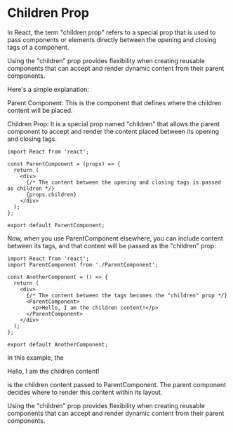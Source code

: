# Children Prop

In React, the term "children prop" refers to a special prop that is used to pass components or elements directly between the opening and closing tags of a component. 

Using the "children" prop provides flexibility when creating reusable components that can accept and render dynamic content from their parent components.

Here's a simple explanation:

Parent Component: This is the component that defines where the children content will be placed.

Children Prop: It is a special prop named "children" that allows the parent component to accept and render the content placed between its opening and closing tags.

```
import React from 'react';

const ParentComponent = (props) => {
  return (
    <div>
      {/* The content between the opening and closing tags is passed as children */}
      {props.children}
    </div>
  );
};

export default ParentComponent;
```

Now, when you use ParentComponent elsewhere, you can include content between its tags, and that content will be passed as the "children" prop:

```
import React from 'react';
import ParentComponent from './ParentComponent';

const AnotherComponent = () => {
  return (
    <div>
      {/* The content between the tags becomes the "children" prop */}
      <ParentComponent>
        <p>Hello, I am the children content!</p>
      </ParentComponent>
    </div>
  );
};

export default AnotherComponent;
```

In this example, the <p>Hello, I am the children content!</p> is the children content passed to ParentComponent. The parent component decides where to render this content within its layout.

Using the "children" prop provides flexibility when creating reusable components that can accept and render dynamic content from their parent components.







